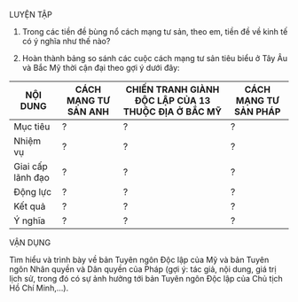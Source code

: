 LUYỆN TẬP

1. Trong các tiền đề bùng nổ cách mạng tư sản, theo em, tiền đề về kinh tế có ý nghĩa như thế nào?

2. Hoàn thành bảng so sánh các cuộc cách mạng tư sản tiêu biểu ở Tây Âu và Bắc Mỹ thời cận đại theo gợi ý dưới đây:

NỘI DUNG | CÁCH MẠNG TƯ SẢN ANH | CHIẾN TRANH GIÀNH ĐỘC LẬP CỦA 13 THUỘC ĐỊA Ở BẮC MỸ | CÁCH MẠNG TƯ SẢN PHÁP
--- | --- | --- | ---
Mục tiêu | ? | ? | ?
Nhiệm vụ | ? | ? | ?
Giai cấp lãnh đạo | ? | ? | ?
Động lực | ? | ? | ?
Kết quả | ? | ? | ?
Ý nghĩa | ? | ? | ?

VẬN DỤNG

Tìm hiểu và trình bày về bản Tuyên ngôn Độc lập của Mỹ và bản Tuyên ngôn Nhân quyền và Dân quyền của Pháp (gợi ý: tác giả, nội dung, giá trị lịch sử, trong đó có sự ảnh hưởng tới bản Tuyên ngôn Độc lập của Chủ tịch Hồ Chí Minh,...).